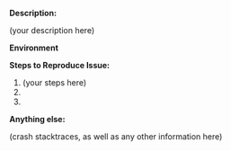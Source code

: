<!--
 1. IF YOU DON'T FILL OUT THE FOLLOWING INFORMATION WE MAY CLOSE YOUR ISSUE WITHOUT INVESTIGATION
 2. SEARCH EXISTING ISSUES FOR AN ANSWER: https://goo.gl/pspQNY
 3. See our Common Issues documentation: https://goo.gl/BDcfZZ
 4. See our contributing guidelines: https://goo.gl/h19DnX
-->

**Description:**
<!-- (write below this line) -->

(your description here)

**Environment**
<!-- Example:
1. What version of the OneSignal React-Native SDK are you using?
2. How did you add the SDK to your project (eg. npm)
 -->



**Steps to Reproduce Issue:**
<!--
  Example:

  1. Install the OneSignal SDK using npm into your project
  2. Initialize the SDK in the iOS AppDelegate
  3. Attempt to receive a push notification

  (write below this line) -->

1. (your steps here)
2.
3.

**Anything else:**

(crash stacktraces, as well as any other information here)


<!--
  SEARCH EXISTING ISSUES FOR AN ANSWER: https://goo.gl/pspQNY
-->
